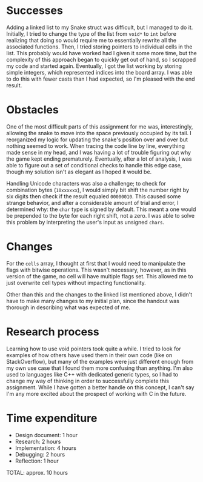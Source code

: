 # Successes

Adding a linked list to my Snake struct was difficult, but I managed to do it.
Initially, I tried to change the type of the list from `void*` to `int` before realizing that doing so would require me to essentially rewrite all the associated functions.
Then, I tried storing pointers to individual cells in the list.
This probably would have worked had I given it some more time, but the complexity of this approach began to quickly get out of hand, so I scrapped my code and started again.
Eventually, I got the list working by storing simple integers, which represented indices into the board array.
I was able to do this with fewer casts than I had expected, so I'm pleased with the end result.

# Obstacles

One of the most difficult parts of this assignment for me was, interestingly, allowing the snake to move into the space previously occupied by its tail.
I reorganized my logic for updating the snake's position over and over but nothing seemed to work.
When tracing the code line by line, everything made sense in my head, and I was having a lot of trouble figuring out why the game kept ending prematurely.
Eventually, after a lot of analysis, I was able to figure out a set of conditional checks to handle this edge case, though my solution isn't as elegant as I hoped it would be.

Handling Unicode characters was also a challenge; to check for combination bytes (`10xxxxxx`), I would simply bit shift the number right by six digits then check if the result equaled `00000010`.
This caused some strange behavior, and after a considerable amount of trial and error, I determined why: the `char` type is signed by default.
This meant a one would be prepended to the byte for each right shift, not a zero.
I was able to solve this problem by interpreting the user's input as unsigned `chars`.

# Changes

For the `cells` array, I thought at first that I would need to manipulate the flags with bitwise operations.
This wasn't necessary, however, as in this version of the game, no cell will have multiple flags set.
This allowed me to just overwrite cell types without impacting functionality.

Other than this and the changes to the linked list mentioned above, I didn't have to make many changes to my initial plan, since the handout was thorough in describing what was expected of me.

# Research process

Learning how to use void pointers took quite a while.
I tried to look for examples of how others have used them in their own code (like on StackOverflow), but many of the examples were just different enough from my own use case that I found them more confusing than anything.
I'm also used to languages like C++ with dedicated generic types, so I had to change my way of thinking in order to successfully complete this assignment.
While I have gotten a better handle on this concept, I can't say I'm any more excited about the prospect of working with C in the future.

# Time expenditure

- Design document: 1 hour
- Research: 2 hours
- Implementation: 4 hours
- Debugging: 2 hours
- Reflection: 1 hour

TOTAL: approx. 10 hours
